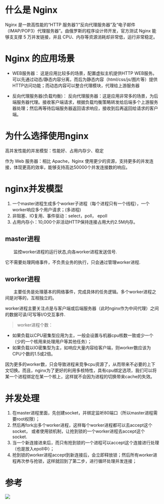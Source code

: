 # 什么是 Nginx

Nginx 是一款高性能的“HTTP 服务器”/“反向代理服务器”及“电子邮件（IMAP/POP3）代理服务器”。由俄罗斯的程序设计师开发，官方测试 Nginx 能够支支撑 5 万并发链接，并且 CPU、内存等资源消耗却非常低，运行非常稳定。

# Nginx 的应用场景

- WEB服务器： 这是应用比较多的场景，配置虚拟主机提供HTTP WEB服务。可以先通过动态/静态内容分离，而后为静态内容（html/css/js/图片等）提供HTTP访问功能；而动态内容可以整合代理模块，代理给上游服务器

- 反向代理服务器(负载均衡)： 反向代理服务器：这是应用非常多的场景，为后端服务器代理。接收客户端请求，根据负载均衡策略转发给后端多个上游服务器处理；然后再等待后端服务器返回请求响应，接收到后再返回给请求的客户端。

# 为什么选择使用nginx

高并发性能的并发模型：性能好、占用内存少、稳定

作为 Web 服务器：相比 Apache，Nginx 使用更少的资源，支持更多的并发连接，体现更高的效率，能够支持高达50000个并发连接数的响应。

# nginx并发模型

1. 一个master进程生成多个worker子进程（每个进程只有一个线程），一个worker响应多个用户请求；(多进程)
2. 非阻塞、IO复用、事件驱动：select，poll， epoll
3. 占用内存小：10,000个非活动HTTP保持连接占用大约2.5M内存。

## master进程
      
监控worker进程的运行状态,向各worker进程发送信号.

它不需要处理网络事件，不负责业务的执行，只会通过管理worker进程.

## worker进程
      
主要任务是处理基本的网络事件，完成具体的任务逻辑。多个worker进程之间是对等的，互相独立的。

worker进程主要关注点是与客户端或后端服务器（此时nginx作为中间代理）之间的数据可读/可写等I/O交互事件.

>worker进程个数：

- 如果负载以CPU密集型应用为主，一般会设置与机器cpu核数一致或少一个（少的一个核用来处理用户等其他任务）；
- 如果负载以IO密集型为主，如响应大量内容给客户端，则worker数应该为CPU个数的1.5或2倍。  

因为更多的worker数，只会导致进程来竞争cpu资源了，从而带来不必要的上下文切换。而且，nginx为了更好的利用多核特性，具有cpu绑定选项，我们可以将某一个进程绑定在某一个核上，这样就不会因为进程的切换带来cache的失效。

# 并发处理

1. 在master进程里面，先创建socket，并绑定监听80端口（所以master进程需要root权限）；
2. 然后再fork出多个worker进程，这样每个worker进程都可以去accept这个socket， 或者使用锁机制，让抢到锁的一个worker进程去accept这个socket.
3. 当一个新连接进来后，而只有抢到锁的一个进程可以accept这个连接进行处理（也是放入epoll中）；
4. 抢到锁的worker进程accept到新连接后，会立即释放锁；然后所有worker进程再次参与抢锁，这样就回到了第二步，进行循环处理并发连接；

# 参考

![](https://blog.csdn.net/tjiyu/article/details/53027619)
